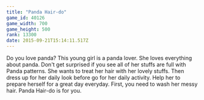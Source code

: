 ```yaml
---
title: "Panda Hair-do"
game_id: 40126
game_width: 700
game_height: 500
rank: 13300
date: 2015-09-21T15:14:11.517Z
---
```

Do you love panda? This young girl is a panda lover. She loves everything about panda. Don't get surprised if you see all of her stuffs are full with Panda patterns. She wants to treat her hair with her lovely stuffs. Then dress up for her daily look before go for her daily activity. Help her to prepare herself for a great day everyday. First, you need to wash her messy hair. Panda Hair-do is for you.